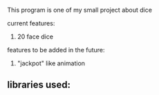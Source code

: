 This program is one of my small project about dice

current features:
1) 20 face dice

features to be added in the future:
1) "jackpot" like animation


libraries used:
-
